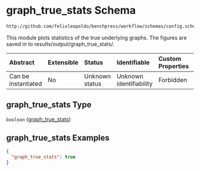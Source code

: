 # graph_true_stats Schema

```txt
http://github.com/felixleopoldo/benchpress/workflow/schemas/config.schema.json#/properties/benchmark_setup/properties/evaluation/properties/graph_true_stats
```

This module plots statistics of the true underlying graphs. The figures are saved in to results/output/graph_true_stats/.

| Abstract            | Extensible | Status         | Identifiable            | Custom Properties | Additional Properties | Access Restrictions | Defined In                                                       |
| :------------------ | :--------- | :------------- | :---------------------- | :---------------- | :-------------------- | :------------------ | :--------------------------------------------------------------- |
| Can be instantiated | No         | Unknown status | Unknown identifiability | Forbidden         | Allowed               | none                | [config.schema.json*](config.schema.json "open original schema") |

## graph_true_stats Type

`boolean` ([graph_true_stats](config-properties-benchmark_setup-properties-evaluation-properties-graph_true_stats.md))

## graph_true_stats Examples

```json
{
  "graph_true_stats": true
}
```
